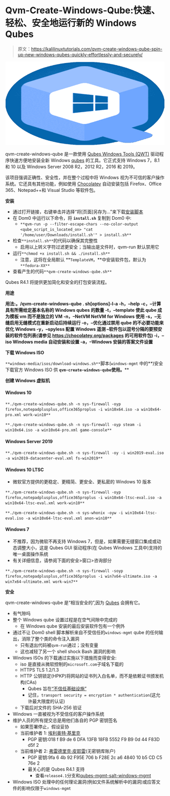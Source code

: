 # Qvm-Create-Windows-Qube:快速、轻松、安全地运行新的 Windows Qubes

> 原文：<https://kalilinuxtutorials.com/qvm-create-windows-qube-spin-up-new-windows-qubes-quickly-effortlessly-and-securely/>

[![Qvm-Create-Windows-Qube : Spin Up New Windows Qubes Quickly, Effortlessly And Securely](img//b5e682a73302034fa092f21eb0090800.png "Qvm-Create-Windows-Qube : Spin Up New Windows Qubes Quickly, Effortlessly And Securely")](https://1.bp.blogspot.com/-aeS2mRI6rmg/YLsi0lfJG-I/AAAAAAAAJUg/iwqYkVkZ3uMvHy6Fr1P84UeZ-3RceJe5ACLcBGAsYHQ/s728/logo%2B%25281%2529.png)

qvm-create-windows-qube 是一款使用 [Qubes Windows Tools (QWT)](https://www.qubes-os.org/doc/windows-tools/) 驱动程序快速方便地安装全新 Windows [qubes](https://www.qubes-os.org/) 的工具。它正式支持 Windows 7，8.1 和 10 以及 Windows Server 2008 R2，2012 R2，2016 和 2019。

该项目强调正确性、安全性，并在整个过程中将 Windows 视为不可信的客户操作系统。它还具有其他功能，例如使用 [Chocolatey](https://chocolatey.org/) 自动安装包括 Firefox、Office 365、Notepad++和 Visual Studio 等软件包。

**安装**

*   通过打开链接，右键单击并选择“将[页面]另存为…”来下载[安装脚本](https://raw.githubusercontent.com/elliotkillick/qvm-create-windows-qube/master/install.sh)
*   在 Dom0 中运行以下命令，将 **`install.sh`** 复制到 Dom0 中:
    *   `**qvm-run -p --filter-escape-chars --no-color-output <qube_script_is_located_on> "cat '/home/user/Downloads/install.sh'" > install.sh**`
*   检查`**install.sh**`的代码以确保其完整性
    *   启用以上转义字符过滤更安全；当输出是文件时，qvm-run 默认禁用它
*   运行`**chmod +x install.sh && ./install.sh**`
    *   注意，这将在全局默认 **`TemplateVM`，**中安装软件包，默认为`**fedora-XX**`
*   查看产生的代码`**qvm-create-windows-qube.sh**`

Qubes R4.1 将提供更加简化和安全的打包安装流程。

**用途**

**用法:。/qvm-create-windows-qube . sh[options]-I-a
-h，–help
-c，–计算具有所需给定基本名称的 Windows qubes 的数量
-t，–template 使此 qube 成为模板 vm 而不是独立的 VM
-n，–NetVM NetVM for Windows 使用
-s，–无缝启用无缝模式在重新启动后持续运行
-o，–优化通过禁用 qube 的不必要功能来优化 Windows
-y，–spyless 配置 Windows 遥测 –软件包以逗号分隔的要预安装的软件包列表(请参见 https://chocolatey.org/packages 的可用软件包)
-i，–iso Windows media 自动安装和设置
-a，–Windows 安装的答案文件设置**

**下载 Windows ISO**

`**windows-media/isos/download-windows.sh**`脚本(`windows-mgmt` 中的**)安全下载官方 Windows ISO 供 **`qvm-create-windows-qube`使用。****

**创建 Windows 虚拟机**

#### Windows 10

`**./qvm-create-windows-qube.sh -n sys-firewall -oyp firefox,notepadplusplus,office365proplus -i win10x64.iso -a win10x64-pro.xml work-win10**`

`**./qvm-create-windows-qube.sh -n sys-firewall -oyp steam -i win10x64.iso -a win10x64-pro.xml game-console**`

#### Windows Server 2019

`**./qvm-create-windows-qube.sh -n sys-firewall -oy -i win2019-eval.iso -a win2019-datacenter-eval.xml fs-win2019**`

#### Windows 10 LTSC

*   微软官方提供的更稳定、更精简、更安全、更私密的 Windows 10 版本

`**./qvm-create-windows-qube.sh -n sys-firewall -oyp firefox,notepadplusplus,office365proplus -i win10x64-ltsc-eval.iso -a win10x64-ltsc-eval.xml work-win10**`

`**./qvm-create-windows-qube.sh -n sys-whonix -oyw -i win10x64-ltsc-eval.iso -a win10x64-ltsc-eval.xml anon-win10**`

#### Windows 7

*   不推荐，因为微软不再支持 Windows 7，但是，如果需要无缝窗口集成或动态调整大小，这是 Qubes GUI 驱动程序(在 Qubes Windows 工具中)支持的唯一桌面操作系统
*   有关详细信息，请参阅下面的安全>窗口>咨询部分

`**./qvm-create-windows-qube.sh -n sys-firewall -soyp firefox,notepadplusplus,office365proplus -i win7x64-ultimate.iso -a win7x64-ultimate.xml work-win7**`

**安全**

qvm-create-windows-qube 是“相当安全的”,因为 [Qubes](https://www.qubes-os.org/) 会拥有它。

*   有气隙吗
*   整个 Windows qube 设置过程是在空气间隙中完成的
    *   在 Windows qube 安装的最后安装软件包有一个例外
*   通过不让 Dom0 shell 脚本解析来自不受信任的`windows-mgmt` qube 的任何输出，消除了整个类的命令注入漏洞
    *   只有退出代码被`qvm-run`通过；没有变量
    *   这也减轻了另一个 shell shock Bash 漏洞的影响
*   Windows ISOs 的下载通过实施以下措施而变得安全:
    *   iso 是直接从微软控制的`microsoft.com`子域名下载的
    *   HTTPS TLS 1.2/1.3
    *   HTTP 公钥锁定(HPKP)将网站的证书列入白名单，而不是依赖证书颁发机构(CAs)
        *   Qubes 旨在[“不信任基础设施”](https://www.qubes-os.org/faq/#what-does-it-mean-to-distrust-the-infrastructure)
        *   记住，`transport security = encryption * authentication`(这允许最大限度的认证)
    *   下载后对文件的 SHA-256 验证
*   Windows 一直被视为不受信任的客户操作系统
*   维护人员的所有提交总是用他们各自的 PGP 密钥签名
    *   如果签署停止，假设妥协
    *   当前维护者 1: [埃利奥特·基里克](https://github.com/elliotkillick)
        *   PGP 密钥:018 f B9 de 6 DFA 13FB 18FB 5552 F9 B9 0d 44 F83D d5f 2
    *   当前维护者 2: [弗雷德里克·皮耶雷](https://github.com/fepitre)(无密钥库账户)
        *   PGP 密钥:9fa 6 4b 92 F95E 706 b F28E 2c a6 4840 10 b5 CD C5 76e 2
        *   最关心的是 Qubes R4.1 支持
            *   查看`release4.1`分支和[qubes-mgmt-salt-windows-mgmt](https://github.com/fepitre/qubes-mgmt-salt-windows-mgmt)
*   Windows ISO 处理中的任何理论漏洞(例如文件系统解析中的漏洞)或应答文件的影响仅限于`windows-mgmt`